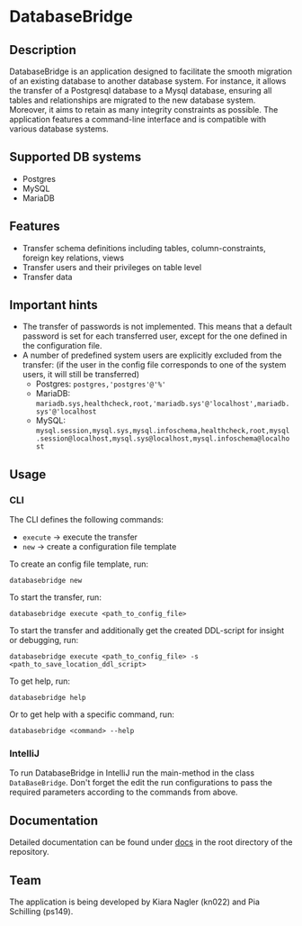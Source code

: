 # DatabaseBridge

## Description
DatabaseBridge is an application designed to facilitate the smooth migration of an existing database to another database system. For instance, it allows the transfer of a Postgresql database to a Mysql database, ensuring all tables and relationships are migrated to the new database system. Moreover, it aims to retain as many integrity constraints as possible. The application features a command-line interface and is compatible with various database systems.

## Supported DB systems

- Postgres
- MySQL
- MariaDB

## Features

- Transfer schema definitions including tables, column-constraints, foreign key relations, views
- Transfer users and their privileges on table level
- Transfer data

## Important hints

- The transfer of passwords is not implemented. This means that a default password is set for each transferred user, except for the one defined in the configuration file.
- A number of predefined system users are explicitly excluded from the transfer: (if the user in the config file corresponds to one of the system users, it will still be transferred)
  - Postgres: `postgres,'postgres'@'%'`
  - MariaDB: `mariadb.sys,healthcheck,root,'mariadb.sys'@'localhost',mariadb.sys'@'localhost`
  - MySQL: `mysql.session,mysql.sys,mysql.infoschema,healthcheck,root,mysql.session@localhost,mysql.sys@localhost,mysql.infoschema@localhost`

## Usage

### CLI

The CLI defines the following commands:

- `execute` -> execute the transfer
- `new` -> create a configuration file template

To create an config file template, run:

```
databasebridge new
```

To start the transfer, run:

```
databasebridge execute <path_to_config_file> 
```

To start the transfer and additionally get the created DDL-script for insight or debugging, run:

```
databasebridge execute <path_to_config_file> -s <path_to_save_location_ddl_script>
```

To get help, run:

```
databasebridge help
```

Or to get help with a specific command, run:

```
databasebridge <command> --help 
```

### IntelliJ

To run DatabaseBridge in IntelliJ run the main-method in the class `DataBaseBridge`. Don't forget the edit the run configurations to pass the required parameters according to the commands from above. 

## Documentation
Detailed documentation can be found under [docs](https://gitlab.mi.hdm-stuttgart.de/ps149/databasebridge/-/tree/dev/docs) in the root directory of the repository.

## Team
The application is being developed by Kiara Nagler (kn022) and Pia Schilling (ps149).

